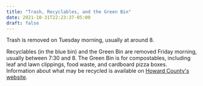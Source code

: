 ```yaml
---
title: "Trash, Recyclables, and the Green Bin"
date: 2021-10-31T22:23:37-05:00
draft: false
---
```


Trash is removed on Tuesday morning, usually at around 8.

Recyclables (in the blue bin) and the Green Bin are removed Friday morning, usually between 7:30 and 8. The Green Bin is for compostables, including leaf and lawn clippings, food waste, and cardboard pizza boxes. Information about what may be recycled is available on [Howard County's website](https://www.howardcountymd.gov/Departments/Public-Works/Bureau-Of-Environmental-Services/Recycling).
